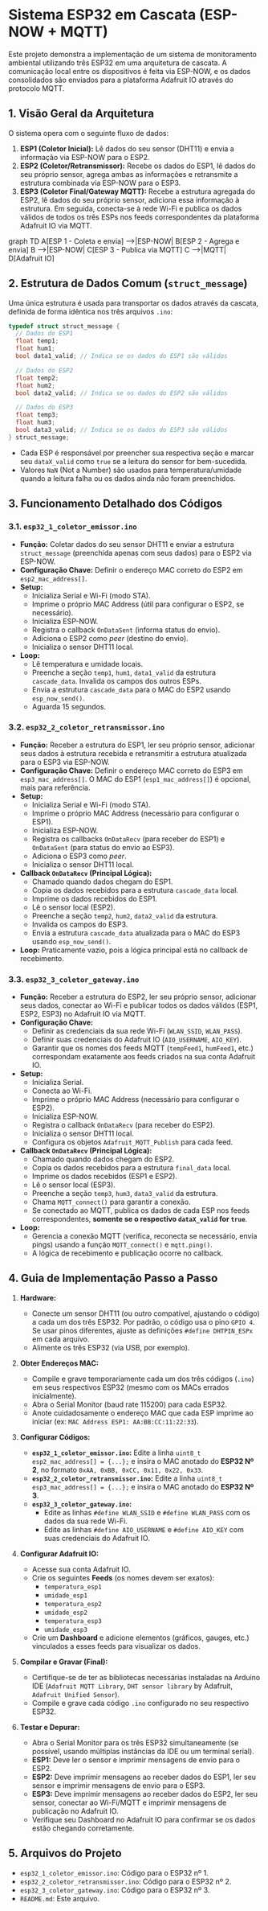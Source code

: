 # Sistema ESP32 em Cascata (ESP-NOW + MQTT)

Este projeto demonstra a implementação de um sistema de monitoramento ambiental utilizando três ESP32 em uma arquitetura de cascata. A comunicação local entre os dispositivos é feita via ESP-NOW, e os dados consolidados são enviados para a plataforma Adafruit IO através do protocolo MQTT.

## 1. Visão Geral da Arquitetura

O sistema opera com o seguinte fluxo de dados:

1.  **ESP1 (Coletor Inicial):** Lê dados do seu sensor (DHT11) e envia a informação via ESP-NOW para o ESP2.
2.  **ESP2 (Coletor/Retransmissor):** Recebe os dados do ESP1, lê dados do seu próprio sensor, agrega ambas as informações e retransmite a estrutura combinada via ESP-NOW para o ESP3.
3.  **ESP3 (Coletor Final/Gateway MQTT):** Recebe a estrutura agregada do ESP2, lê dados do seu próprio sensor, adiciona essa informação à estrutura. Em seguida, conecta-se à rede Wi-Fi e publica os dados válidos de todos os três ESPs nos feeds correspondentes da plataforma Adafruit IO via MQTT.

graph TD
  A[ESP 1 - Coleta e envia] -->|ESP-NOW| B[ESP 2 - Agrega e envia]
  B -->|ESP-NOW| C[ESP 3 - Publica via MQTT]
  C -->|MQTT| D[Adafruit IO]


## 2. Estrutura de Dados Comum (`struct_message`)

Uma única estrutura é usada para transportar os dados através da cascata, definida de forma idêntica nos três arquivos `.ino`:

```c++
typedef struct struct_message {
  // Dados do ESP1
  float temp1;
  float hum1;
  bool data1_valid; // Indica se os dados do ESP1 são válidos

  // Dados do ESP2
  float temp2;
  float hum2;
  bool data2_valid; // Indica se os dados do ESP2 são válidos

  // Dados do ESP3
  float temp3;
  float hum3;
  bool data3_valid; // Indica se os dados do ESP3 são válidos
} struct_message;
```

- Cada ESP é responsável por preencher sua respectiva seção e marcar seu `dataX_valid` como `true` se a leitura do sensor for bem-sucedida.
- Valores `NaN` (Not a Number) são usados para temperatura/umidade quando a leitura falha ou os dados ainda não foram preenchidos.

## 3. Funcionamento Detalhado dos Códigos

### 3.1. `esp32_1_coletor_emissor.ino`

-   **Função:** Coletar dados do seu sensor DHT11 e enviar a estrutura `struct_message` (preenchida apenas com seus dados) para o ESP2 via ESP-NOW.
-   **Configuração Chave:** Definir o endereço MAC correto do ESP2 em `esp2_mac_address[]`.
-   **Setup:**
    -   Inicializa Serial e Wi-Fi (modo STA).
    -   Imprime o próprio MAC Address (útil para configurar o ESP2, se necessário).
    -   Inicializa ESP-NOW.
    -   Registra o callback `OnDataSent` (informa status do envio).
    -   Adiciona o ESP2 como *peer* (destino do envio).
    -   Inicializa o sensor DHT11 local.
-   **Loop:**
    -   Lê temperatura e umidade locais.
    -   Preenche a seção `temp1`, `hum1`, `data1_valid` da estrutura `cascade_data`. Invalida os campos dos outros ESPs.
    -   Envia a estrutura `cascade_data` para o MAC do ESP2 usando `esp_now_send()`.
    -   Aguarda 15 segundos.

### 3.2. `esp32_2_coletor_retransmissor.ino`

-   **Função:** Receber a estrutura do ESP1, ler seu próprio sensor, adicionar seus dados à estrutura recebida e retransmitir a estrutura atualizada para o ESP3 via ESP-NOW.
-   **Configuração Chave:** Definir o endereço MAC correto do ESP3 em `esp3_mac_address[]`. O MAC do ESP1 (`esp1_mac_address[]`) é opcional, mais para referência.
-   **Setup:**
    -   Inicializa Serial e Wi-Fi (modo STA).
    -   Imprime o próprio MAC Address (necessário para configurar o ESP1).
    -   Inicializa ESP-NOW.
    -   Registra os callbacks `OnDataRecv` (para receber do ESP1) e `OnDataSent` (para status do envio ao ESP3).
    -   Adiciona o ESP3 como *peer*.
    -   Inicializa o sensor DHT11 local.
-   **Callback `OnDataRecv` (Principal Lógica):**
    -   Chamado quando dados chegam do ESP1.
    -   Copia os dados recebidos para a estrutura `cascade_data` local.
    -   Imprime os dados recebidos do ESP1.
    -   Lê o sensor local (ESP2).
    -   Preenche a seção `temp2`, `hum2`, `data2_valid` da estrutura.
    -   Invalida os campos do ESP3.
    -   Envia a estrutura `cascade_data` atualizada para o MAC do ESP3 usando `esp_now_send()`.
-   **Loop:** Praticamente vazio, pois a lógica principal está no callback de recebimento.

### 3.3. `esp32_3_coletor_gateway.ino`

-   **Função:** Receber a estrutura do ESP2, ler seu próprio sensor, adicionar seus dados, conectar ao Wi-Fi e publicar todos os dados válidos (ESP1, ESP2, ESP3) no Adafruit IO via MQTT.
-   **Configuração Chave:**
    -   Definir as credenciais da sua rede Wi-Fi (`WLAN_SSID`, `WLAN_PASS`).
    -   Definir suas credenciais do Adafruit IO (`AIO_USERNAME`, `AIO_KEY`).
    -   Garantir que os nomes dos feeds MQTT (`tempFeed1`, `humFeed1`, etc.) correspondam exatamente aos feeds criados na sua conta Adafruit IO.
-   **Setup:**
    -   Inicializa Serial.
    -   Conecta ao Wi-Fi.
    -   Imprime o próprio MAC Address (necessário para configurar o ESP2).
    -   Inicializa ESP-NOW.
    -   Registra o callback `OnDataRecv` (para receber do ESP2).
    -   Inicializa o sensor DHT11 local.
    -   Configura os objetos `Adafruit_MQTT_Publish` para cada feed.
-   **Callback `OnDataRecv` (Principal Lógica):**
    -   Chamado quando dados chegam do ESP2.
    -   Copia os dados recebidos para a estrutura `final_data` local.
    -   Imprime os dados recebidos (ESP1 e ESP2).
    -   Lê o sensor local (ESP3).
    -   Preenche a seção `temp3`, `hum3`, `data3_valid` da estrutura.
    -   Chama `MQTT_connect()` para garantir a conexão.
    -   Se conectado ao MQTT, publica os dados de cada ESP nos feeds correspondentes, **somente se o respectivo `dataX_valid` for `true`**.
-   **Loop:**
    -   Gerencia a conexão MQTT (verifica, reconecta se necessário, envia pings) usando a função `MQTT_connect()` e `mqtt.ping()`.
    -   A lógica de recebimento e publicação ocorre no callback.

## 4. Guia de Implementação Passo a Passo

1.  **Hardware:**
    *   Conecte um sensor DHT11 (ou outro compatível, ajustando o código) a cada um dos três ESP32. Por padrão, o código usa o pino `GPIO 4`. Se usar pinos diferentes, ajuste as definições `#define DHTPIN_ESPx` em cada arquivo.
    *   Alimente os três ESP32 (via USB, por exemplo).

2.  **Obter Endereços MAC:**
    *   Compile e grave temporariamente cada um dos três códigos (`.ino`) em seus respectivos ESP32 (mesmo com os MACs errados inicialmente).
    *   Abra o Serial Monitor (baud rate 115200) para cada ESP32.
    *   Anote cuidadosamente o endereço MAC que cada ESP imprime ao iniciar (ex: `MAC Address ESP1: AA:BB:CC:11:22:33`).

3.  **Configurar Códigos:**
    *   **`esp32_1_coletor_emissor.ino`:** Edite a linha `uint8_t esp2_mac_address[] = {...};` e insira o MAC anotado do **ESP32 Nº 2**, no formato `0xAA, 0xBB, 0xCC, 0x11, 0x22, 0x33`.
    *   **`esp32_2_coletor_retransmissor.ino`:** Edite a linha `uint8_t esp3_mac_address[] = {...};` e insira o MAC anotado do **ESP32 Nº 3**.
    *   **`esp32_3_coletor_gateway.ino`:**
        *   Edite as linhas `#define WLAN_SSID` e `#define WLAN_PASS` com os dados da sua rede Wi-Fi.
        *   Edite as linhas `#define AIO_USERNAME` e `#define AIO_KEY` com suas credenciais do Adafruit IO.

4.  **Configurar Adafruit IO:**
    *   Acesse sua conta Adafruit IO.
    *   Crie os seguintes **Feeds** (os nomes devem ser exatos):
        *   `temperatura_esp1`
        *   `umidade_esp1`
        *   `temperatura_esp2`
        *   `umidade_esp2`
        *   `temperatura_esp3`
        *   `umidade_esp3`
    *   Crie um **Dashboard** e adicione elementos (gráficos, gauges, etc.) vinculados a esses feeds para visualizar os dados.

5.  **Compilar e Gravar (Final):**
    *   Certifique-se de ter as bibliotecas necessárias instaladas na Arduino IDE (`Adafruit MQTT Library`, `DHT sensor library` by Adafruit, `Adafruit Unified Sensor`).
    *   Compile e grave cada código `.ino` configurado no seu respectivo ESP32.

6.  **Testar e Depurar:**
    *   Abra o Serial Monitor para os três ESP32 simultaneamente (se possível, usando múltiplas instâncias da IDE ou um terminal serial).
    *   **ESP1:** Deve ler o sensor e imprimir mensagens de envio para o ESP2.
    *   **ESP2:** Deve imprimir mensagens ao receber dados do ESP1, ler seu sensor e imprimir mensagens de envio para o ESP3.
    *   **ESP3:** Deve imprimir mensagens ao receber dados do ESP2, ler seu sensor, conectar ao Wi-Fi/MQTT e imprimir mensagens de publicação no Adafruit IO.
    *   Verifique seu Dashboard no Adafruit IO para confirmar se os dados estão chegando corretamente.

## 5. Arquivos do Projeto

-   `esp32_1_coletor_emissor.ino`: Código para o ESP32 nº 1.
-   `esp32_2_coletor_retransmissor.ino`: Código para o ESP32 nº 2.
-   `esp32_3_coletor_gateway.ino`: Código para o ESP32 nº 3.
-   `README.md`: Este arquivo.

